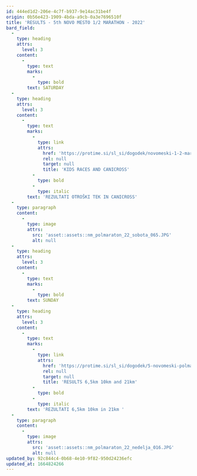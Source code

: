 ```yaml
---
id: 444ed1d2-206e-4c7f-b937-9e14ac31be4f
origin: 0b56e423-1909-4bda-a9cb-0a3e7696510f
title: 'RESULTS - 5th NOVO MESTO 1/2 MARATHON - 2022'
bard_field:
  -
    type: heading
    attrs:
      level: 3
    content:
      -
        type: text
        marks:
          -
            type: bold
        text: SATURDAY
  -
    type: heading
    attrs:
      level: 3
    content:
      -
        type: text
        marks:
          -
            type: link
            attrs:
              href: 'https://protime.si/sl_si/dogodek/novomeski-1-2-maraton-otroski-teki-in-canicross-2/'
              rel: null
              target: null
              title: 'KIDS RACES AND CANICROSS'
          -
            type: bold
          -
            type: italic
        text: 'REZULTATI OTROŠKI TEK IN CANICROSS'
  -
    type: paragraph
    content:
      -
        type: image
        attrs:
          src: 'asset::assets::nm_polmaraton_22_sobota_065.JPG'
          alt: null
  -
    type: heading
    attrs:
      level: 3
    content:
      -
        type: text
        marks:
          -
            type: bold
        text: SUNDAY
  -
    type: heading
    attrs:
      level: 3
    content:
      -
        type: text
        marks:
          -
            type: link
            attrs:
              href: 'https://protime.si/sl_si/dogodek/5-novomeski-polmaraton/'
              rel: null
              target: null
              title: 'RESULTS 6,5km 10km and 21km'
          -
            type: bold
          -
            type: italic
        text: 'REZULTATI 6,5km 10km in 21km '
  -
    type: paragraph
    content:
      -
        type: image
        attrs:
          src: 'asset::assets::nm_polmaraton_22_nedelja_016.JPG'
          alt: null
updated_by: 92c844c4-0b68-4e10-9f82-950d24236efc
updated_at: 1664824266
---
```

